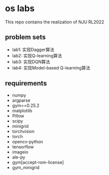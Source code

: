 # os labs
This repo contains the realization of NJU RL2022

## problem sets
* lab1: 实现Dagger算法
* lab2: 实现Q-learning算法
* lab3: 实现DQN算法
* lab4: 实现Model-based Q-learning算法

## requirements
* numpy
* argparse
* gym==0.25.2
* matplotlib
* Pillow
* scipy
* minigrid
* torchvision
* torch
* opencv-python
* tensorflow
* imageio
* ale-py
* gym[accept-rom-license]
* gym_minigrid


